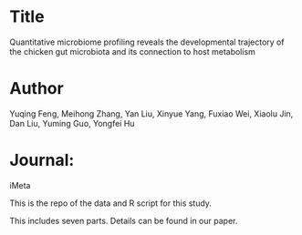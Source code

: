 # Title
Quantitative microbiome profiling reveals the developmental trajectory of the chicken gut microbiota and its connection to host metabolism

# Author
Yuqing Feng, Meihong Zhang, Yan Liu, Xinyue Yang, Fuxiao Wei, Xiaolu Jin, Dan Liu, Yuming Guo, Yongfei Hu

# Journal: 
iMeta

This is the repo of the data and R script for this study.

This includes seven parts. Details can be found in our paper.
